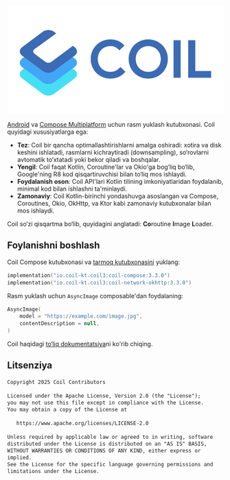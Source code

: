 ![Coil](logo.svg)

[Android](https://www.android.com/) va [Compose Multiplatform](https://www.jetbrains.com/lp/compose-multiplatform/) uchun rasm yuklash kutubxonasi. Coil quyidagi xususiyatlarga ega:

- **Tez**: Coil bir qancha optimallashtirishlarni amalga oshiradi: xotira va disk keshini ishlatadi, rasmlarni kichraytiradi (downsampling), so‘rovlarni avtomatik to‘xtatadi yoki bekor qiladi va boshqalar.
- **Yengil**: Coil faqat Kotlin, Coroutine'lar va Okio'ga bog‘liq bo‘lib, Google'ning R8 kod qisqartiruvchisi bilan to‘liq mos ishlaydi.
- **Foydalanish oson**: Coil API'lari Kotlin tilining imkoniyatlaridan foydalanib, minimal kod bilan ishlashni ta'minlaydi.
- **Zamonaviy**: Coil Kotlin-birinchi yondashuvga asoslangan va Compose, Coroutines, Okio, OkHttp, va Ktor kabi zamonaviy kutubxonalar bilan mos ishlaydi.

Coil so‘zi qisqartma bo‘lib, quyidagini anglatadi: **Co**routine **I**mage **L**oader.

## Foylanishni boshlash

Coil Compose kutubxonasi va [tarmoq kutubxonasini](https://coil-kt.github.io/coil/network/) yuklang:

```kotlin
implementation("io.coil-kt.coil3:coil-compose:3.3.0")
implementation("io.coil-kt.coil3:coil-network-okhttp:3.3.0")
```

Rasm yuklash uchun `AsyncImage` composable'dan foydalaning:

```kotlin
AsyncImage(
    model = "https://example.com/image.jpg",
    contentDescription = null,
)
```
Coil haqidagi [to‘liq dokumentatsiya]((https://coil-kt.github.io/coil/getting_started/))ni ko'rib chiqing.

## Litsenziya

    Copyright 2025 Coil Contributors

    Licensed under the Apache License, Version 2.0 (the "License");
    you may not use this file except in compliance with the License.
    You may obtain a copy of the License at

       https://www.apache.org/licenses/LICENSE-2.0

    Unless required by applicable law or agreed to in writing, software
    distributed under the License is distributed on an "AS IS" BASIS,
    WITHOUT WARRANTIES OR CONDITIONS OF ANY KIND, either express or implied.
    See the License for the specific language governing permissions and
    limitations under the License.

